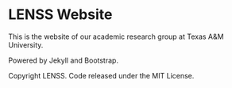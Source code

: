 # LENSS Website

This is the website of our academic research group at Texas A&M University.

Powered by Jekyll and Bootstrap.

Copyright LENSS. Code released under the MIT License.

